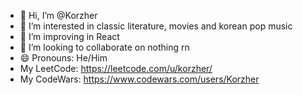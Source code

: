 - 👋 Hi, I’m @Korzher
- 👀 I’m interested in classic literature, movies and korean pop music 
- 🌱 I’m improving in React
- 💞️ I’m looking to collaborate on nothing rn
- 😄 Pronouns: He/Him
- My LeetCode: https://leetcode.com/u/korzher/
- My CodeWars: https://www.codewars.com/users/Korzher

<!---
Korzher/Korzher is a ✨ special ✨ repository because its `README.md` (this file) appears on your GitHub profile.
You can click the Preview link to take a look at your changes.
--->
